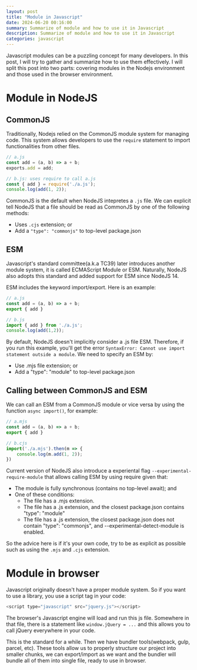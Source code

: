 ```yaml
---
layout: post
title: "Module in Javascript"
date: 2024-06-20 00:16:00
summary: Summarize of module and how to use it in Javascript
description: Summarize of module and how to use it in Javascript
categories: javascript
---
```


Javascript modules can be a puzzling concept for many developers. In this post, I will try to gather and summarize how to use them effectively. I will split this post into two parts: covering modules in the Nodejs environment and those used in the browser environment.

# Module in NodeJS

## CommonJS

Traditionally, Nodejs relied on the CommonJS module system for managing code. This system allows developers to use the `require` statement to import functionalities from other files.

```js
// a.js
const add = (a, b) => a + b;
exports.add = add;

// b.js: uses require to call a.js
const { add } = require('./a.js');
console.log(add(1, 2));
```

CommonJS is the default when NodeJS intepretes a `.js` file. We can explicit tell NodeJS that a file should be read as CommonJS by one of the following methods:
- Uses `.cjs` extension; or
- Add a `"type": "commonjs"` to top-level package.json

## ESM

Javascript's standard committee(a.k.a TC39) later introduces another module system, it is called ECMAScript Module or ESM. Naturally, NodeJS also adopts this standard and added support for ESM since NodeJS 14.

ESM includes the keyword import/export. Here is an example:

```js
// a.js
const add = (a, b) => a + b;
export { add }

// b.js
import { add } from './a.js';
console.log(add(1,2));
```

By default, NodeJS doesn't implicitly consider a .js file ESM. Therefore, if you run this example, you'll get the error `SyntaxError: Cannot use import statement outside a module`. We need to specify an ESM by:

- Use .mjs file extension; or
- Add a "type": "module" to top-level package.json

## Calling between CommonJS and ESM

We can call an ESM from a CommonJS module or vice versa by using the function `async import()`, for example:

```js
// a.mjs
const add = (a, b) => a + b;
export { add }

// b.cjs
import('./a.mjs').then(m => {
    console.log(m.add(1, 2));
})
```

Current version of NodeJS also introduce a experiental flag `--experimental-require-module` that allows calling ESM by using require given that:
- The module is fully synchronous (contains no top-level await); and
- One of these conditions:
  - The file has a .mjs extension.
  - The file has a .js extension, and the closest package.json contains "type": "module"
  - The file has a .js extension, the closest package.json does not contain "type": "commonjs", and --experimental-detect-module is enabled.

So the advice here is if it's your own code, try to be as explicit as possible such as using the `.mjs` and `.cjs` extension.

# Module in browser

Javascript originally doesn't have a proper module system. So if you want to use a library, you use a script tag in your code:

```js
<script type="javascript" src="jquery.js"></script>
```

The browser's Javascript engine will load and run this js file. Somewhere in that file, there is a statement like `window.jQuery = ...` and this allows you to call jQuery everywhere in your code.

This is the standard for a while. Then we have bundler tools(webpack, gulp, parcel, etc). These tools allow us to properly structure our project into smaller chunks, we can export/import as we want and the bundler will bundle all of them into single file, ready to use in browser.
